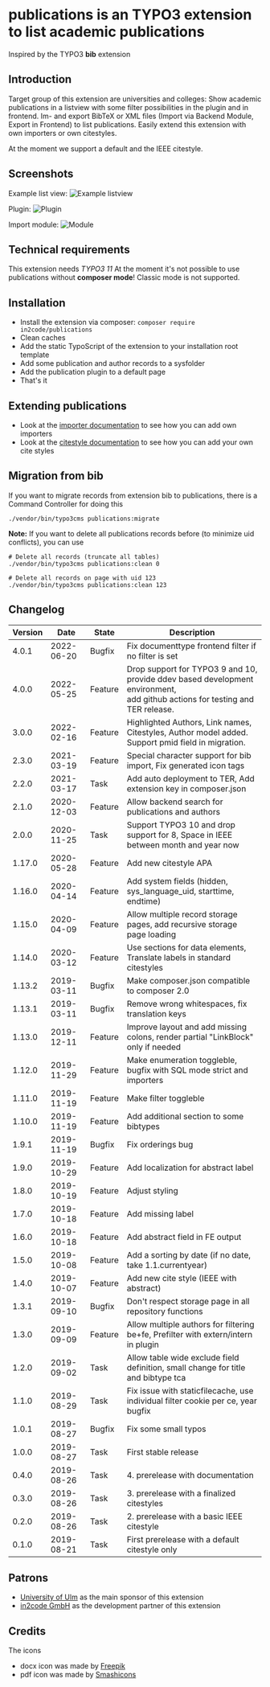 # publications is an TYPO3 extension to list academic publications

Inspired by the TYPO3 **bib** extension



## Introduction

Target group of this extension are universities and colleges:
Show academic publications in a listview with some filter possibilities in the plugin and in frontend.
Im- and export BibTeX or XML files (Import via Backend Module, Export in Frontend) to list publications.
Easily extend this extension with own importers or own citestyles.

At the moment we support a default and the IEEE citestyle.



## Screenshots

Example list view:
![Example listview](Documentation/Images/screenshot_frontend_listview.png "Listview")

Plugin:
![Plugin](Documentation/Images/screenshot_backend_plugin.png "Plugin")

Import module:
![Module](Documentation/Images/screenshot_backend_module.png "Module")



## Technical requirements

This extension needs *TYPO3 11*
At the moment it's not possible to use publications without **composer mode**! Classic mode is not supported.



## Installation

* Install the extension via composer: `composer require in2code/publications`
* Clean caches
* Add the static TypoScript of the extension to your installation root template
* Add some publication and author records to a sysfolder
* Add the publication plugin to a default page
* That's it



## Extending publications

* Look at the [importer documentation](Documentation/Importer.md) to see how you can add own importers
* Look at the [citestyle documentation](Documentation/Citestyles.md) to see how you can add your own cite styles



## Migration from bib

If you want to migrate records from extension bib to publications, there is a Command Controller for doing this

```
./vendor/bin/typo3cms publications:migrate
```

**Note:** If you want to delete all publications records before (to minimize uid conflicts), you can use

```
# Delete all records (truncate all tables)
./vendor/bin/typo3cms publications:clean 0

# Delete all records on page with uid 123
./vendor/bin/typo3cms publications:clean 123
```



## Changelog

| Version | Date       | State   | Description                                                                                                                       |
|---------|------------|---------|-----------------------------------------------------------------------------------------------------------------------------------|
| 4.0.1   | 2022-06-20 | Bugfix  | Fix documenttype frontend filter if no filter is set                                                                              |
| 4.0.0   | 2022-05-25 | Feature | Drop support for TYPO3 9 and 10, provide ddev based development environment, <br/>add github actions for testing and TER release. |
| 3.0.0   | 2022-02-16 | Feature | Highlighted Authors, Link names, Citestyles, Author model added. Support pmid field in migration.                                 |
| 2.3.0   | 2021-03-19 | Feature | Special character support for bib import, Fix generated icon tags                                                                 |
| 2.2.0   | 2021-03-17 | Task    | Add auto deployment to TER, Add extension key in composer.json                                                                    |
| 2.1.0   | 2020-12-03 | Feature | Allow backend search for publications and authors                                                                                 |
| 2.0.0   | 2020-11-25 | Task    | Support TYPO3 10 and drop support for 8, Space in IEEE between month and year now                                                 |
| 1.17.0  | 2020-05-28 | Feature | Add new citestyle APA                                                                                                             |
| 1.16.0  | 2020-04-14 | Feature | Add system fields (hidden, sys_language_uid, starttime, endtime)                                                                  |
| 1.15.0  | 2020-04-09 | Feature | Allow multiple record storage pages, add recursive storage page loading                                                           |
| 1.14.0  | 2020-03-12 | Feature | Use sections for data elements, Translate labels in standard citestyles                                                           |
| 1.13.2  | 2019-03-11 | Bugfix  | Make composer.json compatible to composer 2.0                                                                                     |
| 1.13.1  | 2019-03-11 | Bugfix  | Remove wrong whitespaces, fix translation keys                                                                                    |
| 1.13.0  | 2019-12-11 | Feature | Improve layout and add missing colons, render partial "LinkBlock" only if needed                                                  |
| 1.12.0  | 2019-11-29 | Feature | Make enumeration toggleble, bugfix with SQL mode strict and importers                                                             |
| 1.11.0  | 2019-11-19 | Feature | Make filter toggleble                                                                                                             |
| 1.10.0  | 2019-11-19 | Feature | Add additional section to some bibtypes                                                                                           |
| 1.9.1   | 2019-11-19 | Bugfix  | Fix orderings bug                                                                                                                 |
| 1.9.0   | 2019-10-29 | Feature | Add localization for abstract label                                                                                               |
| 1.8.0   | 2019-10-19 | Feature | Adjust styling                                                                                                                    |
| 1.7.0   | 2019-10-18 | Feature | Add missing label                                                                                                                 |
| 1.6.0   | 2019-10-18 | Feature | Add abstract field in FE output                                                                                                   |
| 1.5.0   | 2019-10-08 | Feature | Add a sorting by date (if no date, take 1.1.currentyear)                                                                          |
| 1.4.0   | 2019-10-07 | Feature | Add new cite style (IEEE with abstract)                                                                                           |
| 1.3.1   | 2019-09-10 | Bugfix  | Don't respect storage page in all repository functions                                                                            |
| 1.3.0   | 2019-09-09 | Feature | Allow multiple authors for filtering be+fe, Prefilter with extern/intern in plugin                                                |
| 1.2.0   | 2019-09-02 | Task    | Allow table wide exclude field definition, small change for title and bibtype tca                                                 |
| 1.1.0   | 2019-08-29 | Task    | Fix issue with staticfilecache, use individual filter cookie per ce, year bugfix                                                  |
| 1.0.1   | 2019-08-27 | Bugfix  | Fix some small typos                                                                                                              |
| 1.0.0   | 2019-08-27 | Task    | First stable release                                                                                                              |
| 0.4.0   | 2019-08-26 | Task    | 4. prerelease with documentation                                                                                                  |
| 0.3.0   | 2019-08-26 | Task    | 3. prerelease with a finalized citestyles                                                                                         |
| 0.2.0   | 2019-08-26 | Task    | 2. prerelease with a basic IEEE citestyle                                                                                         |
| 0.1.0   | 2019-08-21 | Task    | First prerelease with a default citestyle only                                                                                    |



## Patrons

* <a href="https://www.uni-ulm.de" target="_blank">University of Ulm</a> as the main sponsor of this extension
* <a href="https://www.in2code.de" target="_blank" title="Wir leben TYPO3">in2code GmbH</a> as the development partner of this extension


## Credits

The icons
* docx icon was made by <a href="https://www.flaticon.com/authors/freepik" title="Freepik">Freepik</a>
* pdf icon was  made by <a href="https://www.flaticon.com/authors/smashicons" title="Smashicons">Smashicons</a>

